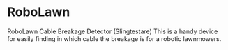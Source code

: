 # RoboLawn
RoboLawn Cable Breakage Detector (Slingtestare) This is a handy device for easily finding in which cable the breakage is for a robotic lawnmowers.
